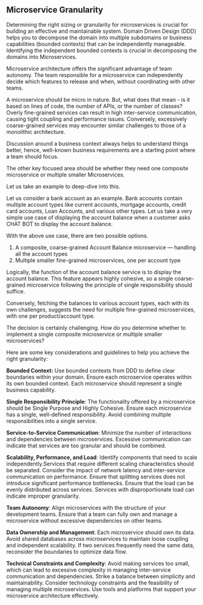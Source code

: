 ## Microservice Granularity

Determining the right sizing or granularity for microservices is crucial for building an effective and maintainable system. 
Domain Driven Design (DDD) helps you to decompose the domain into multiple subdomains or business capabilities (bounded contexts) that can be independently manageable. Identifying the independent bounded contexts is crucial in decomposing the domains into Microservices.

Microservice architecture offers the significant advantage of team autonomy. The team responsible for a microservice can independently decide which features to release and when, without coordinating with other teams.

A microservice should be micro in nature. But, what does that mean - is it based on lines of code, the number of APIs, or the number of classes? Overly fine-grained services can result in high inter-service communication, causing tight coupling and performance issues. Conversely, excessively coarse-grained services may encounter similar challenges to those of a monolithic architecture.

Discussion around a business context always helps to understand things better, hence, well-known business requirements are a starting point where a team should focus.

The other key focused area should be whether they need one composite microservice or multiple smaller Microservices.

Let us take an example to deep-dive into this.

Let us consider a bank account as an example. Bank accounts contain multiple account types like current accounts, mortgage accounts, credit card accounts, Loan Accounts, and various other types.  Let us take a very simple use case of displaying the account balance when a customer asks CHAT BOT to display the account balance.

With the above use case, there are two possible options.
1. A composite, coarse-grained Account Balance microservice — handling all the account types
2. Multiple smaller fine-grained microservices, one per account type

Logically, the function of the account balance service is to display the account balance. This feature appears highly cohesive, so a single coarse-grained microservice following the principle of single responsibility should suffice.

Conversely, fetching the balances to various account types, each with its own challenges, suggests the need for multiple fine-grained microservices, with one per product/account type.

The decision is certainly challenging. How do you determine whether to implement a single composite microservice or multiple smaller microservices?

Here are some key considerations and guidelines to help you achieve the right granularity:

**Bounded Context:** Use bounded contexts from DDD to define clear boundaries within your domain. Ensure each microservice operates within its own bounded context.
Each microservice should represent a single business capability. 

**Single Responsibility Principle**: The functionality offered by a microservice should be Single Purpose and Highly Cohesive. Ensure each microservice has a single, well-defined responsibility. Avoid combining multiple responsibilities into a single service.

**Service-to-Service Communication**: Minimize the number of interactions and dependencies between microservices. Excessive communication can indicate that services are too granular and should be combined. 

**Scalability, Performance, and Load**: Identify components that need to scale independently.Services that require different scaling characteristics should be separated.
Consider the impact of network latency and inter-service communication on performance. Ensure that splitting services does not introduce significant performance bottlenecks.
Ensure that the load can be evenly distributed across services. Services with disproportionate load can indicate improper granularity.

**Team Autonomy**: Align microservices with the structure of your development teams. Ensure that a team can fully own and manage a microservice without excessive dependencies on other teams.

**Data Ownership and Management**: Each microservice should own its data. Avoid shared databases across microservices to maintain loose coupling and independent scalability.
If two services frequently need the same data, reconsider the boundaries to optimize data flow.

**Technical Constraints and Complexity**: Avoid making services too small, which can lead to excessive complexity in managing inter-service communication and dependencies.
Strike a balance between simplicity and maintainability. Consider technology constraints and the feasibility of managing multiple microservices.
Use tools and platforms that support your microservice architecture effectively.

